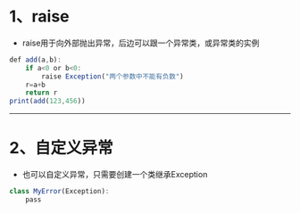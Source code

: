# 1、raise

- raise用于向外部抛出异常，后边可以跟一个异常类，或异常类的实例

```javascript
def add(a,b):
    if a<0 or b<0:
        raise Exception("两个参数中不能有负数")
    r=a+b
    return r
print(add(123,456))
```



---

# 2、自定义异常

- 也可以自定义异常，只需要创建一个类继承Exception

```javascript
class MyError(Exception):
    pass
```

